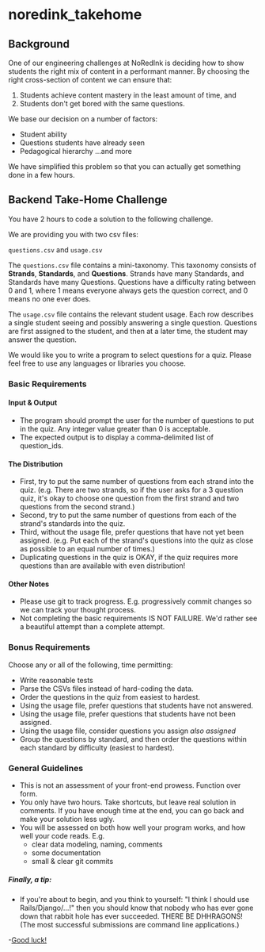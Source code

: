 # noredink_takehome

## Background

One of our engineering challenges at NoRedInk is deciding how to show students the right mix of content in a performant manner.  By choosing the right cross-section of content we can ensure that:
  1.  Students achieve content mastery in the least amount of time, and
  2.  Students don't get bored with the same questions.

We base our decision on a number of factors:
  * Student ability
  * Questions students have already seen
  * Pedagogical hierarchy
    ...and more

We have simplified this problem so that you can actually get something done in a few hours.

## Backend Take-Home Challenge

You have 2 hours to code a solution to the following challenge.

We are providing you with two csv files:

`questions.csv` and `usage.csv`

The `questions.csv` file contains a mini-taxonomy.  This taxonomy consists of __Strands__, __Standards__, and __Questions__.  Strands have many Standards, and Standards have many Questions. Questions have a difficulty rating between 0 and 1, where 1 means everyone always gets the question correct, and 0 means no one ever does.

The `usage.csv` file contains the relevant student usage.  Each row describes a single student seeing and possibly answering a single question. Questions are first assigned to the student, and then at a later time, the student may answer the question.

We would like you to write a program to select questions for a quiz. Please feel free to use any languages or libraries you choose.

### Basic Requirements
#### Input & Output
* The program should prompt the user for the number of questions to put in the quiz. Any integer value greater than 0 is acceptable.
* The expected output is to display a comma-delimited list of question_ids.

#### The Distribution
* First, try to put the same number of questions from each strand into the quiz. (e.g. There are two strands, so if the user asks for a 3 question quiz, it's okay to choose one question from the first strand and two questions from the second strand.)
* Second, try to put the same number of questions from each of the strand's standards into the quiz.
* Third, without the usage file, prefer questions that have not yet been assigned. (e.g. Put each of the strand's questions into the quiz as close as possible to an equal number of times.)
* Duplicating questions in the quiz is OKAY, if the quiz requires more questions than are available with even distribution!

#### Other Notes
* Please use git to track progress. E.g. progressively commit changes so we can track your thought process.
* Not completing the basic requirements IS NOT FAILURE.  We'd rather see a beautiful attempt than a complete attempt.

### Bonus Requirements
Choose any or all of the following, time permitting:
* Write reasonable tests
* Parse the CSVs files instead of hard-coding the data.
* Order the questions in the quiz from easiest to hardest.
* Using the usage file, prefer questions that students have not answered.
* Using the usage file, prefer questions that students have not been assigned.
* Using the usage file, consider questions you assign *also assigned*
* Group the questions by standard, and then order the questions within each standard by difficulty (easiest to hardest).

### General Guidelines
* This is not an assessment of your front-end prowess. Function over form.
* You only have two hours. Take shortcuts, but leave real solution in comments. If you have enough time at the end, you can go back and make your solution less ugly.
* You will be assessed on both how well your program works, and how well your code reads. E.g.
  - clear data modeling, naming, comments
  - some documentation
  - small & clear git commits

##### Finally, a tip:
* If you're about to begin, and you think to yourself: "I think I should use Rails/Django/...!" then you should know that nobody who has ever gone down that rabbit hole has ever succeeded. THERE BE DHHRAGONS! (The most successful submissions are command line applications.)

-[Good luck!](https://s3-us-west-2.amazonaws.com/static.noredink.com/stan-carey-doge-meme-wow-such-win-because-grammar-so-amaze-much-usage-very-language.jpg)
